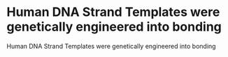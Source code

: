 # Human DNA Strand Templates were genetically engineered into bonding

Human DNA Strand Templates were genetically engineered into bonding